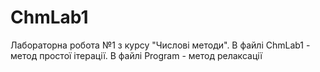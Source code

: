 # ChmLab1
Лабораторна робота №1 з курсу "Числові методи".
В файлі ChmLab1 - метод простої ітерації.
В файлі Program - метод релаксації
